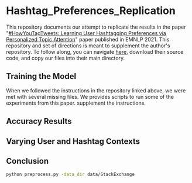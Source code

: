 # Hashtag_Preferences_Replication
This repository documents our attempt to replicate the results in the paper "[#HowYouTagTweets: Learning User Hashtagging Preferences via Personalized Topic Attention](https://aclanthology.org/2021.emnlp-main.616/)" paper published in EMNLP 2021. This repository and set of directions is meant to supplement the author's repository. To follow along, you can navigate [here](https://github.com/polyusmart/Personalized-Hashtag-Preferences), download their source code, and copy our files into their main directory.

## Training the Model
When we followed the instructions in the repository linked above, we were met with several missing files.
We provides scripts to run some of the experiments from this paper. supplement the instructions.

## Accuracy Results

## Varying User and Hashtag Contexts

## Conclusion

```bash
python preprocess.py -data_dir data/StackExchange
```
